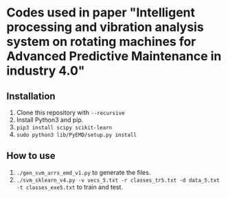 # Codes used in paper "Intelligent processing and vibration analysis system on rotating machines for Advanced Predictive Maintenance in industry 4.0"

## Installation
1. Clone this repository with `--recursive`
2. Install Python3 and pip.
3. `pip3 install scipy scikit-learn`
4. `sudo python3 lib/PyEMD/setup.py install`

## How to use
1. `./gen_svm_arrs_emd_v1.py` to generate the files.
2. `./svm_sklearn_v4.py -v vecs_5.txt -r classes_tr5.txt -d data_5.txt -t classes_exe5.txt` to train and test. 


